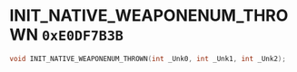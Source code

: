# INIT_NATIVE_WEAPONENUM_THROWN `0xE0DF7B3B`

```cpp
void INIT_NATIVE_WEAPONENUM_THROWN(int _Unk0, int _Unk1, int _Unk2);
```